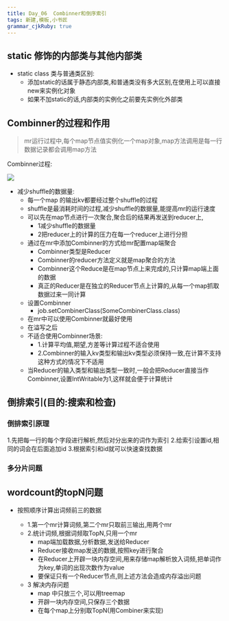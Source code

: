 ```yaml
---
title: Day_06  Combinner和倒序索引
tags: 新建,模板,小书匠
grammar_cjkRuby: true
---
```




## static 修饰的内部类与其他内部类
- static class 类与普通类区别:
	- 添加static的话属于静态内部类,和普通类没有多大区别,在使用上可以直接new来实例化对象
	- 如果不加static的话,内部类的实例化之前要先实例化外部类



## Combinner的过程和作用

> mr运行过程中,每个map节点值实例化一个map对象,map方法调用是每一行数据记录都会调用map方法

Combinner过程:

![][1]

- 减少shuffle的数据量:
	- 每一个map 的输出kv都要经过整个shuffle的过程
	- shuffle是最消耗时间的过程,减少shuffle的数据量,能提高mr的运行速度
	- 可以先在map节点进行一次聚合,聚合后的结果再发送到reducer上,
		- 1减少shuffle的数据量
		- 2把reducer上的计算的压力在每一个reducer上进行分担
    - 通过在mr中添加Combinner的方式给mr配置map端聚合
		- Combinner类型是Reducer
		- Combinner的reducer方法定义就是map聚合的方法
		- Combinner这个Reduce是在map节点上来完成的,只计算map端上面的数据
		- 真正的Reducer是在独立的Reducer节点上计算的,从每一个map抓取数据过来一同计算
    - 设置Combinner
		- job.setCombinerClass(SomeCombinerClass.class)
    - 在mr中可以使用Combinner就最好使用
    - 在溢写之后
    - 不适合使用Combinner场景:
		- 1.计算平均值,期望,方差等计算过程不适合使用
		- 2.Combinner的输入kv类型和输出kv类型必须保持一致,在计算不支持这种方式的情况下不适用
    - 当Reducer的输入类型和输出类型一致时,一般会把Reducer直接当作Combinner,设置IntWritable为1,这样就会便于计算统计


## 倒排索引(目的:搜索和检查)

### 倒排索引原理
1.先把每一行的每个字段进行解析,然后对分出来的词作为索引
2.给索引设置id,相同的词会在后面追加id
3.根据索引和id就可以快速查找数据

### 多分片问题


## wordcount的topN问题
- 按照顺序计算出词频前三的数据
	- 1.第一个mr计算词频,第二个mr只取前三输出,用两个mr
	- 2.统计词频,根据词频取TopN,只用一个mr
		- map端加载数据,分析数据,发送给Reducer
		- Reducer接收map发送的数据,按照key进行聚合
		- 在Reducer上开辟一块内存空间,用来存储map解析放入词频,把单词作为key,单词的出现次数作为value
		-  要保证只有一个Reducer节点,则上述方法会造成内存溢出问题
     - 3 解决内存问题
		 - map 中只放三个,可以用treemap
		 - 开辟一块内存空间,只保存三个数据
		 - 在每个map上分别取TopN(用Combiner来实现)






  [1]: https://www.github.com/wxdsunny/images/raw/master/1508118485887.jpg